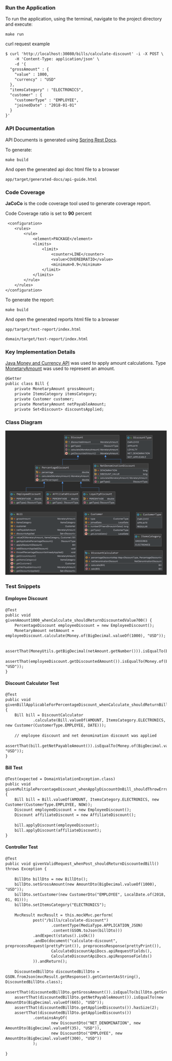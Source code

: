 ### Run the Application

To run the application, using the terminal, navigate to the project directory and execute: 
```
make run
```

curl request example

    $ curl 'http://localhost:30080/bills/calculate-discount' -i -X POST \
        -H 'Content-Type: application/json' \
        -d '{
      "grossAmount" : {
        "value" : 1000,
        "currency" : "USD"
      },
      "itemsCategory" : "ELECTRONICS",
      "customer" : {
        "customerType" : "EMPLOYEE",
        "joinedDate" : "2018-01-01"
      }
    }'

### API Documentation

API Documents is generated using [Spring Rest Docs](https://spring.io/projects/spring-restdocs).

To generate:
```
make build
```
And open the generated api doc html file to a browser
```
app/target/generated-docs/api-guide.html
```

### Code Coverage

**JaCoCo** is the code coverage tool used to generate coverage report.

Code Coverage ratio is set to **90** percent

     <configuration>
        <rules>
            <rule>
                <element>PACKAGE</element>
                <limits>
                    <limit>
                        <counter>LINE</counter>
                        <value>COVEREDRATIO</value>
                        <minimum>0.9</minimum>
                    </limit>
                </limits>
            </rule>
        </rules>
    </configuration>

To generate the report:
```
make build
```
And open the generated reports html file to a browser
```
app/target/test-report/index.html
```
```
domain/target/test-report/index.html
```


### Key Implementation Details
[Java Money and Currency API](https://javamoney.github.io/) was used to apply amount calculations. 
Type [MonetaryAmount](http://javadox.com/javax.money/money-api/1.0/javax/money/MonetaryAmount.html) was used to represent an amount.

    @Getter
    public class Bill {
        private MonetaryAmount grossAmount;
        private ItemsCategory itemsCategory;
        private Customer customer;
        private MonetaryAmount netPayableAmount;
        private Set<Discount> discountsApplied;

### Class Diagram

![picture](class-diagram.png)

### Test Snippets

#### Employee Discount

    @Test
    public void givenAmount1000_whenCalculate_shouldReturnDiscountedValue700() {
        PercentageDiscount employeeDiscount = new EmployeeDiscount();
        MonetaryAmount netAmount = employeeDiscount.calculate(Money.of(BigDecimal.valueOf(1000), "USD"));

        assertThat(MoneyUtils.getBigDecimal(netAmount.getNumber())).isEqualTo(BigDecimal.valueOf(700));
        assertThat(employeeDiscount.getDiscountedAmount()).isEqualTo(Money.of(BigDecimal.valueOf(300), "USD"));
    }

#### Discount Calculator Test

    @Test
    public void givenBillApplicableForPercentageDiscount_whenCalculate_shouldReturnBillWithNetPayableAmount() {
        Bill bill = DiscountCalculator
                .calculate(Bill.valueOf(AMOUNT, ItemsCategory.ELECTRONICS, new Customer(CustomerType.EMPLOYEE, DATE)));

        // employee discount and net denomination discount was applied
        assertThat(bill.getNetPayableAmount()).isEqualTo(Money.of(BigDecimal.valueOf(665), "USD"));
    }
    
#### Bill Test
    @Test(expected = DomainViolationException.class)
    public void givenMultiplePercentageDiscount_whenApplyDiscountOnBill_shouldThrowError() {
        Bill bill = Bill.valueOf(AMOUNT, ItemsCategory.ELECTRONICS, new Customer(CustomerType.EMPLOYEE, NOW));
        Discount employeeDiscount = new EmployeeDiscount();
        Discount affiliateDiscount = new AffiliateDiscount();

        bill.applyDiscount(employeeDiscount);
        bill.applyDiscount(affiliateDiscount);
    }

#### Controller Test
    @Test
    public void givenValidRequest_whenPost_shouldReturnDiscountedBill() throws Exception {

        BillDto billDto = new BillDto();
        billDto.setGrossAmount(new AmountDto(BigDecimal.valueOf(1000), "USD"));
        billDto.setCustomer(new CustomerDto("EMPLOYEE", LocalDate.of(2018, 01, 01)));
        billDto.setItemsCategory("ELECTRONICS");

        MvcResult mvcResult = this.mockMvc.perform(
                post("/bills/calculate-discount")
                        .contentType(MediaType.APPLICATION_JSON)
                        .content(GSON.toJson(billDto)))
                .andExpect(status().isOk())
                .andDo(document("calculate-discount", preprocessRequest(prettyPrint()), preprocessResponse(prettyPrint()),
                        CalculateDiscountApiDocs.apiRequestFields(),
                        CalculateDiscountApiDocs.apiResponseFields()
                )).andReturn();

        DiscountedBillDto discountedBillDto = GSON.fromJson(mvcResult.getResponse().getContentAsString(), DiscountedBillDto.class);
        assertThat(discountedBillDto.getGrossAmount()).isEqualTo(billDto.getGrossAmount());
        assertThat(discountedBillDto.getNetPayableAmount()).isEqualTo(new AmountDto(BigDecimal.valueOf(665), "USD"));
        assertThat(discountedBillDto.getAppliedDiscounts()).hasSize(2);
        assertThat(discountedBillDto.getAppliedDiscounts())
                .containsAnyOf(
                        new DiscountDto("NET_DENOMINATION", new AmountDto(BigDecimal.valueOf(35), "USD")),
                        new DiscountDto("EMPLOYEE", new AmountDto(BigDecimal.valueOf(300), "USD"))
                );

    }
